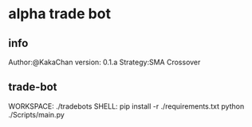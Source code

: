 # alpha trade bot

## info
Author:@KakaChan
version: 0.1.a
Strategy:SMA Crossover

## trade-bot

WORKSPACE:
./tradebots
SHELL:
pip install -r ./requirements.txt
python ./Scripts/main.py
